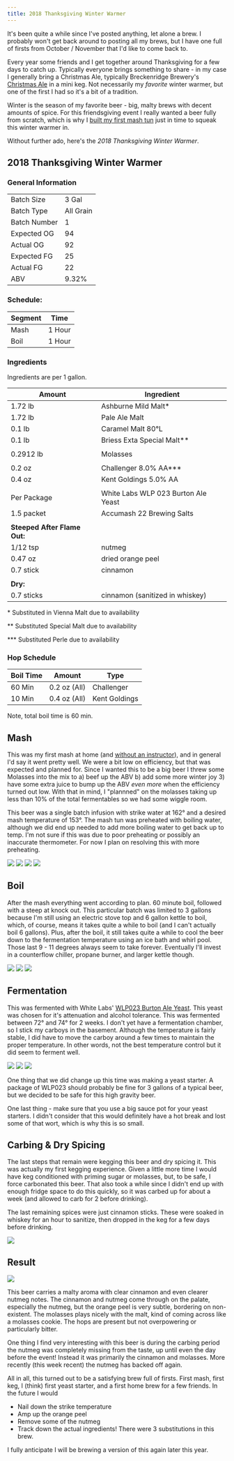 ```yaml
---
title: 2018 Thanksgiving Winter Warmer
---
```


It's been quite a while since I've posted anything, let alone a brew. I probably won't get back around to posting all my brews, but I have one full of firsts from October / November that I'd like to come back to.

Every year some friends and I get together around Thanksgiving for a few days to catch up. Typically everyone brings something to share - in my case I generally bring a Christmas Ale, typically Breckenridge Brewery's [Christmas Ale](https://www.breckbrew.com/beers/christmas-ale-1) in a mini keg. Not necessarily my _favorite_ winter warmer, but one of the first I had so it's a bit of a tradition.

Winter is the season of my favorite beer - big, malty brews with decent amounts of spice. For this friendsgiving event I really wanted a beer fully from scratch, which is why I [built my first mash tun](2018-10-10-lets-build-a-mash-tun.html) just in time to squeak this winter warmer in. 

Without further ado, here's the *2018 Thanksgiving Winter Warmer*.

## 2018 Thanksgiving Winter Warmer

### General Information

| | |
|-|-|
| Batch Size | 3 Gal |
| Batch Type | All Grain |
| Batch Number | 1 |
| Expected OG | 94 | 
| Actual OG   | 92 |
| Expected FG | 25 |
| Actual FG | 22 | 
| ABV | 9.32% |

### Schedule: 

| Segment | Time |
|-|-|
| Mash | 1 Hour |
| Boil | 1 Hour |

### Ingredients

Ingredients are per 1 gallon. 

| Amount | Ingredient|
|-|-|
| 1.72 lb | Ashburne Mild Malt\* |
| 1.72 lb | Pale Ale Malt |
| 0.1 lb | Caramel Malt 80&deg;L | 
| 0.1 lb | Briess Exta Special Malt\*\* |
| | |
| 0.2912 lb | Molasses |
| | |
| 0.2 oz | Challenger 8.0% AA\*\*\* |
| 0.4 oz | Kent Goldings 5.0% AA |
| | |
| Per Package | White Labs WLP 023 Burton Ale Yeast |
| 1.5 packet | Accumash 22 Brewing Salts |
| | |
| **Steeped After Flame Out:** | |
| 1/12 tsp | nutmeg |
| 0.47 oz | dried orange peel |
| 0.7 stick | cinnamon |
| | |
| **Dry:** | |
| 0.7 sticks | cinnamon (sanitized in whiskey) |

\* Substituted in Vienna Malt due to availability

\*\* Substituted Special Malt due to availability

\*\*\* Substituted Perle due to availability

### Hop Schedule

| Boil Time | Amount | Type |
|-|-|-|
| 60 Min | 0.2 oz (All) | Challenger |
| 10 Min | 0.4 oz (All) | Kent Goldings |

Note, total boil time is 60 min.

## Mash

This was my first mash at home (and [without an instructor](./2018-07-17-better-not-pout-mcstout.html)), and in general I'd say it went pretty well. We were a bit low on efficiency, but that was expected and planned for. Since I wanted this to be a big beer I threw some Molasses into the mix to a) beef up the ABV b) add some more winter joy 3) have some extra juice to bump up the ABV _even more_ when the efficiency turned out low. With that in mind, I "plannned" on the molasses taking up less than 10% of the total fermentables so we had some wiggle room.

This beer was a single batch infusion with strike water at 162&deg; and a desired mash temperature of 153&deg;. The mash tun was preheated with boiling water, although we did end up needed to add more boiling water to get back up to temp. I'm not sure if this was due to poor preheating or possibly an inaccurate thermometer. For now I plan on resolving this with more preheating.

<div class="grid-container">
  <img src="/images/posts/brews/2018-thanksgiving-winter-warmer/mash-1.jpg">
  <img src="/images/posts/brews/2018-thanksgiving-winter-warmer/mash-2.jpg">
  <img src="/images/posts/brews/2018-thanksgiving-winter-warmer/wort-transfer-1.jpg">
  <img src="/images/posts/brews/2018-thanksgiving-winter-warmer/wort-transfer-3.jpg">
</div>

## Boil

After the mash everything went according to plan. 60 minute boil, followed with a steep at knock out. This particular batch was limited to 3 gallons because I'm still using an electric stove top and 6 gallon kettle to boil, which, of course, means it takes quite a while to boil (and I can't actually boil 6 gallons). Plus, after the boil, it still takes quite a while to cool the beer down to the fermentation temperature using an ice bath and whirl pool. Those last 9 - 11 degrees always seem to take forever. Eventually I'll invest in a counterflow chiller, propane burner, and larger kettle though.

<div class="grid-container">
  <img src="/images/posts/brews/2018-thanksgiving-winter-warmer/boil.jpg">
  <img src="/images/posts/brews/2018-thanksgiving-winter-warmer/boil-complete.jpg">
  <img src="/images/posts/brews/2018-thanksgiving-winter-warmer/flameout-spices.jpg">
</div>

## Fermentation

This was fermented with White Labs' [WLP023 Burton Ale Yeast](https://www.whitelabs.com/yeast-bank/wlp023-burton-ale-yeast). This yeast was chosen for it's attenuation and alcohol tolerance. This was fermented between 72&deg; and 74&deg; for 2 weeks. I don't yet have a fermentation chamber, so I stick my carboys in the basement. Although the temperature is fairly stable, I did have to move the carboy around a few times to maintain the proper temperature. In other words, not the best temperature control but it did seem to ferment well.

<div class="grid-container">
  <img src="/images/posts/brews/2018-thanksgiving-winter-warmer/fermentation-1.jpg">
  <img src="/images/posts/brews/2018-thanksgiving-winter-warmer/fermentation-2.jpg">
  <img src="/images/posts/brews/2018-thanksgiving-winter-warmer/yeast-starter.jpg" >
</div>

One thing that we did change up this time was making a yeast starter. A package of WLP023 should probably be fine for 3 gallons of a typical beer, but we decided to be safe for this high gravity beer.

One last thing - make sure that you use a big sauce pot for your yeast starters. I didn't consider that this would definitely have a hot break and lost some of that wort, which is why this is so small. 

## Carbing & Dry Spicing 

The last steps that remain were kegging this beer and dry spicing it. This was actually my first kegging experience. Given a little more time I would have keg conditioned with priming sugar or molasses, but, to be safe, I force carbonated this beer. That also took a while since I didn't end up with enough fridge space to do this quickly, so it was carbed up for about a week (and allowed to carb for 2 before drinking).

The last remaining spices were just cinnamon sticks. These were soaked in whiskey for an hour to sanitize, then dropped in the keg for a few days before drinking. 

<div class="grid-container">
  <img src="/images/posts/brews/2018-thanksgiving-winter-warmer/dry-cinnamon.jpg" >
</div>


## Result

  <img src="/images/posts/brews/2018-thanksgiving-winter-warmer/winter-warmer.jpg" class="brew-photo">
  
This beer carries a malty aroma with clear cinnamon and even clearer nutmeg notes. The cinnamon and nutmeg come through on the palate, especially the nutmeg, but the orange peel is very subtle, bordering on non-existent. The molasses plays nicely with the malt, kind of coming across like a molasses cookie. The hops are present but not overpowering or particularly bitter. 

One thing I find very interesting with this beer is during the carbing period the nutmeg was completely missing from the taste, up until even the day before the event! Instead it was primarily the cinnamon and molasses. More recently (this week recent) the nutmeg has backed off again.

All in all, this turned out to be a satisfying brew full of firsts. First mash, first keg, I (think) first yeast starter, and a first home brew for a few friends. In the future I would 

- Nail down the strike temperature
- Amp up the orange peel
- Remove some of the nutmeg
- Track down the actual ingredients! There were 3 substitutions in this brew. 

I fully anticipate I will be brewing a version of this again later this year.
